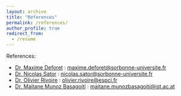 ```yaml
---
layout: archive
title: "References"
permalink: /references/
author_profile: true
redirect_from:
  - /resume
---
```


References:
- <a href="http://maxdeforet.com/">Dr. Maxime Deforet</a> : <A HREF="mailto:maxime.deforet@sorbonne-universite.fr"> maxime.deforet@sorbonne-universite.fr</A>
- <a href="https://www.lptmc.jussieu.fr/users/sator">Dr. Nicolas Sator</a> : <A HREF="mailto:nicolas.sator@sorbonne-universite.fr"> nicolas.sator@sorbonne-universite.fr</A>
- <a href="http://statbio.net/">Dr. Olivier Rivoire</a> : <A HREF="mailto:olivier.rivoire@espci.fr"> olivier.rivoire@espci.fr</A>
- <a href="https://maitane-muba.github.io/">Dr. Maitane Munoz Basagoiti</a> : <A HREF="mailto:maitane.munozbasagoiti@ist.ac.at"> maitane.munozbasagoiti@ist.ac.at</A>
